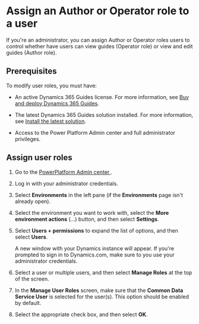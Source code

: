 

# Assign an Author or Operator role to a user

If you're an administrator, you can assign Author or Operator roles users to control whether have users can view guides (Operator role) 
or view and edit guides (Author role).  

## Prerequisites
 
To modify user roles, you must have: 

- An active Dynamics 365 Guides license. For more information, see [Buy and deploy Dynamics 365 Guides](setup.md).

- The latest Dynamics 365 Guides solution installed. For more information, see [Install the latest solution](upgrade-solution.md). 

- Access to the Power Platform Admin center and full administrator privileges. 

## Assign user roles

1. Go to the [PowerPlatform Admin center ]().

2. Log in with your administrator credentials. 

3. Select **Environments** in the left pane (if the **Environments** page isn't already open).  

4. Select the environment you want to work with, select the **More environment actions** (...) button, and then select **Settings**.
 
5. Select **Users + permissions** to expand the list of options, and then select **Users**. 

   A new window with your Dynamics instance will appear. If you're prompted to sign in to Dynamics.com, make sure to you use your 
   administrator credentials.  
 
6. Select a user or multiple users, and then select **Manage Roles** at the top of the screen. 

7. In the **Manage User Roles** screen, make sure that the **Common Data Service User** is selected for the user(s). This option should 
be enabled by default. 

 
8. Select the appropriate check box, and then select **OK**. 


